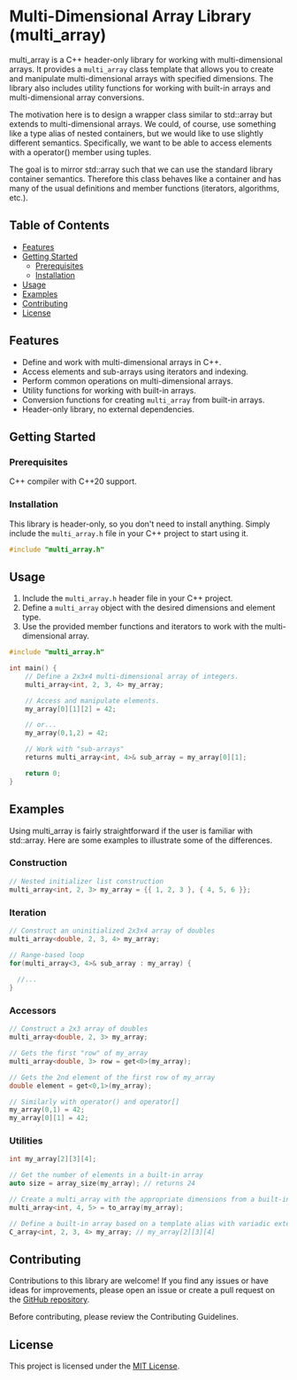 # Multi-Dimensional Array Library (multi_array)

multi_array is a C++ header-only library for working with multi-dimensional arrays. It provides a `multi_array` class template that allows you to create and manipulate multi-dimensional arrays with specified dimensions. The library also includes utility functions for working with built-in arrays and multi-dimensional array conversions.

The motivation here is to design a wrapper class similar to std::array but extends to multi-dimensional arrays. We could, of course, use something like a type alias of nested containers, but we would like to use slightly different semantics. Specifically, we want to be able to access elements with a operator() member using tuples.

The goal is to mirror std::array such that we can use the standard library container semantics. Therefore this class behaves like a container and has many of the usual definitions and member functions (iterators, algorithms, etc.).

## Table of Contents

- [Features](#features)
- [Getting Started](#getting-started)
  - [Prerequisites](#prerequisites)
  - [Installation](#installation)
- [Usage](#usage)
- [Examples](#examples)
- [Contributing](#contributing)
- [License](#license)

## Features

- Define and work with multi-dimensional arrays in C++.
- Access elements and sub-arrays using iterators and indexing.
- Perform common operations on multi-dimensional arrays.
- Utility functions for working with built-in arrays.
- Conversion functions for creating `multi_array` from built-in arrays.
- Header-only library, no external dependencies.

## Getting Started

### Prerequisites

C++ compiler with C++20 support.

### Installation

This library is header-only, so you don't need to install anything. Simply include the `multi_array.h` file in your C++ project to start using it.

```cpp
#include "multi_array.h"
```

## Usage

1. Include the `multi_array.h` header file in your C++ project.
2. Define a `multi_array` object with the desired dimensions and element type.
3. Use the provided member functions and iterators to work with the multi-dimensional array.

```cpp
#include "multi_array.h"

int main() {
    // Define a 2x3x4 multi-dimensional array of integers.
    multi_array<int, 2, 3, 4> my_array;

    // Access and manipulate elements.
    my_array[0][1][2] = 42;

    // or...
    my_array(0,1,2) = 42;

    // Work with "sub-arrays"
    returns multi_array<int, 4>& sub_array = my_array[0][1]; 

    return 0;
}
```


## Examples

Using multi_array is fairly straightforward if the user is familiar with std::array. Here are some examples to illustrate some of the differences.

### Construction
```cpp
// Nested initializer list construction
multi_array<int, 2, 3> my_array = {{ 1, 2, 3 }, { 4, 5, 6 }}; 
```

### Iteration
```cpp
// Construct an uninitialized 2x3x4 array of doubles
multi_array<double, 2, 3, 4> my_array;

// Range-based loop
for(multi_array<3, 4>& sub_array : my_array) {
  
  //...
}
```

### Accessors
```cpp
// Construct a 2x3 array of doubles
multi_array<double, 2, 3> my_array;

// Gets the first "row" of my_array
multi_array<double, 3> row = get<0>(my_array);

// Gets the 2nd element of the first row of my_array
double element = get<0,1>(my_array);

// Similarly with operator() and operator[]
my_array(0,1) = 42;
my_array[0][1] = 42;

```

### Utilities
```cpp
int my_array[2][3][4];

// Get the number of elements in a built-in array
auto size = array_size(my_array); // returns 24

// Create a multi_array with the appropriate dimensions from a built-in array.
multi_array<int, 4, 5> = to_array(my_array);

// Define a built-in array based on a template alias with variadic extents. C_array<int, 2, 3, ...> = int[2][3][]... 
C_array<int, 2, 3, 4> my_array; // my_array[2][3][4]

```

## Contributing

Contributions to this library are welcome! If you find any issues or have ideas for improvements, please open an issue or create a pull request on the [GitHub repository](https://github.com/your-username/multi-array-library).

Before contributing, please review the Contributing Guidelines.

## License

This project is licensed under the [MIT License](LICENSE).



